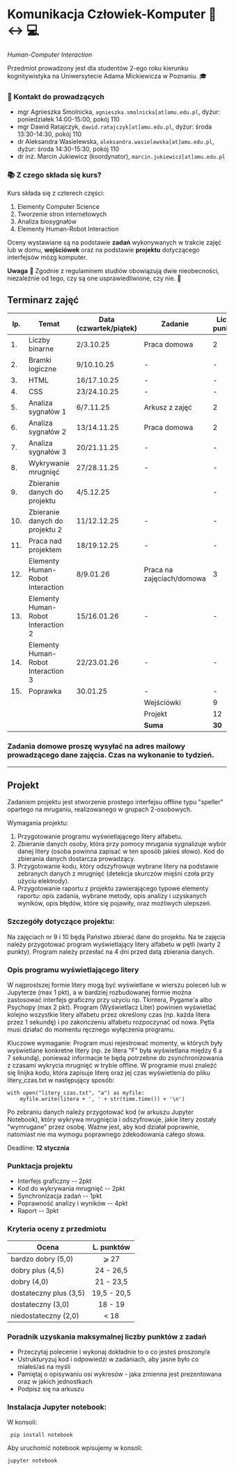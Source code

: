 # Komunikacja Człowiek-Komputer :walking: :left_right_arrow: :computer:

*Human-Computer Interaction*


Przedmiot prowadzony jest dla studentów 2-ego roku kierunku kognitywistyka na Uniwersytecie Adama Mickiewicza w Poznaniu. :mortar_board:

### :e-mail: Kontakt do prowadzących

 * mgr Agnieszka Smolnicka, `agnieszka.smolnicka[at]amu.edu.pl`, dyżur: poniedziałek 14:00-15:00, pokój 110
 * mgr Dawid Ratajczyk, `dawid.ratajczyk[at]amu.edu.pl`,  dyżur: środa 13:30-14:30, pokój 110
 * dr Aleksandra Wasielewska, `aleksandra.wasielewska[at]amu.edu.pl`, dyżur: środa 14:30-15:30, pokój 110
 * dr inż. Marcin Jukiewicz (koordynator), `marcin.jukiewicz[at]amu.edu.pl`


### :books: Z czego składa się kurs?

Kurs składa się z czterech części:
 1. Elementy Computer Science
 2. Tworzenie stron internetowych
 3. Analiza biosygnałów
 4. Elementy Human-Robot Interaction


Oceny wystawiane są na podstawie **zadań** wykonywanych w trakcie zajęć lub w domu, **wejściówek** oraz na podstawie **projektu** dotyczącego interfejsów mózg komputer.



 **Uwaga** :office: Zgodnie z regulaminem studiów obowiązują dwie nieobecności, niezależnie od tego, czy są one usprawiedliwione, czy nie. :blue_book:


## Terminarz zajęć
| lp. | Temat | Data (czwartek/piątek) | Zadanie | Liczba punktów |						
| --- |	------- | ----- | ------- | ----------- |					
|1.|	Liczby binarne | 2/3.10.25	|	Praca domowa	|	2	|
|2.|	Bramki logiczne	| 9/10.10.25 |	-	|	-	|
|3.|	HTML	| 16/17.10.25 |	-	|	-	| 
|4.|	CSS	| 23/24.10.25 |	-	|	- |  
|5.|	Analiza sygnałów 1 | 6/7.11.25	|	Arkusz z zajęć	|	2	|
|6.|	Analiza sygnałów 2	| 13/14.11.25 |	Praca domowa	|	2 |
|7.| Analiza sygnałów 3 | 20/21.11.25 | - | - |
|8.|	Wykrywanie mrugnięć	|27/28.11.25 |	-	|	-	|
|9.| Zbieranie danych do projektu	| 4/5.12.25 | 	|	-	|
|10.|	Zbieranie danych do projektu 2	|11/12.12.25 |	-	|	-	|
|11.|	Praca nad projektem	| 18/19.12.25 |	-	| -	|
|12.|	Elementy Human-Robot Interaction	| 8/9.01.26 |	Praca na zajęciach/domowa	|	3	|
|13.|	Elementy Human-Robot Interaction 2	| 15/16.01.26 |	-	|	-	|
|14.| Elementy Human-Robot Interaction 3 | 22/23.01.26 | - | - |
|15.|	Poprawka	| 30.01.25 |	-	|	-	|
|   |   |   | Wejściówki | 9 |
|   |	  |  	| Projekt | 12 |
|  	|	  |  	| **Suma** | **30** |


### Zadania domowe proszę wysyłać na adres mailowy prowadzącego dane zajęcia. Czas na wykonanie to tydzień. 


<hr/>

## Projekt
Zadaniem projektu jest stworzenie prostego interfejsu offline typu "speller" opartego na mruganiu, realizowanego w grupach 2-osobowych.

Wymagania projektu:
1. Przygotowanie programu wyświetlającego litery alfabetu.
2. Zbieranie danych osoby, która przy pomocy mrugania sygnalizuje wybór danej litery (osoba powinna zapisać w ten sposób jakieś słowo). Kod do zbierania danych dostarcza prowadzący.
3. Przygotowanie kodu, który odszyfrowuje wybrane litery na podstawie zebranych danych z mrugnięć (detekcja skurczów mięśni czoła przy użyciu elektrody).
4. Przygotowanie raportu z projektu zawierającego typowe elementy raportu: opis zadania, wybrane metody, opis analizy i uzyskanych wyników, opis błędów, które się pojawiły, oraz możliwych ulepszeń.

### Szczegóły dotyczące projektu:
Na zajęciach nr 9 i 10 będą Państwo zbierać dane do projektu. Na te zajęcia należy przygotować program wyświetlający litery alfabetu w pętli (warty 2 punkty). Program należy przesłać na 4 dni przed datą zbierania danych.

### Opis programu wyświetlającego litery
W najprostszej formie litery mogą być wyświetlane w wierszu poleceń lub w Jupyterze (max 1 pkt), a w bardziej rozbudowanej formie można zastosować interfejs graficzny przy użyciu np. Tkintera, Pygame'a albo Psychopy (max 2 pkt). Program (Wyświetlacz Liter) powinien wyświetlać kolejno wszystkie litery alfabetu przez określony czas (np. każda litera przez 1 sekundę) i po zakończeniu alfabetu rozpoczynać od nowa. Pętla musi działać do momentu ręcznego wyłączenia programu. 

Kluczowe wymaganie: Program musi rejestrować momenty, w których były wyświetlane konkretne litery (np. że litera "F" była wyświetlana między 6 a 7 sekundą), ponieważ informacje te będą potrzebne do zsynchronizowania z czasami wykrycia mrugnięć w trybie offline. W programie musi znaleźć się linijka kodu, która zapisuje literę oraz jej czas wyświetlenia do pliku litery_czas.txt w następujący sposób:

```litera = 'A' ## "litera" to zmienna, która zawiera informację o wyświetlanej na ekranie literze
with open("litery_czas.txt", "a") as myfile:
    myfile.write(litera + ', ' + str(time.time()) + '\n')
```

Po zebraniu danych należy przygotować kod (w arkuszu Jupyter Notebook), który wykrywa mrugnięcia i odszyfrowuje, jakie litery zostały "wymrugane" przez osobę. Ważne jest, aby kod działał poprawnie, natomiast nie ma wymogu poprawnego zdekodowania całego słowa.

Deadline: **12 stycznia**

### Punktacja projektu
* Interfejs graficzny -- 2pkt
* Kod do wykrywania mrugnięć -- 2pkt
* Synchronizacja zadań -- 1pkt
* Poprawność analizy i wyników -- 4pkt
* Raport -- 3pkt

### Kryteria oceny z przedmiotu

| Ocena | L. punktów |
|------------------------|:---------:|
| bardzo dobry (5,0)     | ⩾ 27    |
| dobry plus (4,5)       | 24 - 26,5 |
| dobry (4,0)            |  21 - 23,5  |
| dostateczny plus (3,5) | 19,5 - 20,5 |
| dostateczny (3,0)      | 18 - 19 |
| niedostateczny (2,0)   | < 18   |


### Poradnik uzyskania maksymalnej liczby punktów z zadań 
* Przeczytaj polecenie i wykonaj dokładnie to o co jesteś proszony/a
* Ustrukturyzuj kod i odpowiedzi w zadaniach, aby jasne było co miałeś/aś na myśli
* Pamiętaj o opisywaniu osi wykresów - jaka zmienna jest prezentowana oraz w jakich jednostkach
* Podpisz się na arkuszu 

### Instalacja Jupyter notebook:
W konsoli:
```
 pip install notebook
```
Aby uruchomić notebook wpisujemy w konsoli:
```
jupyter notebook
```




